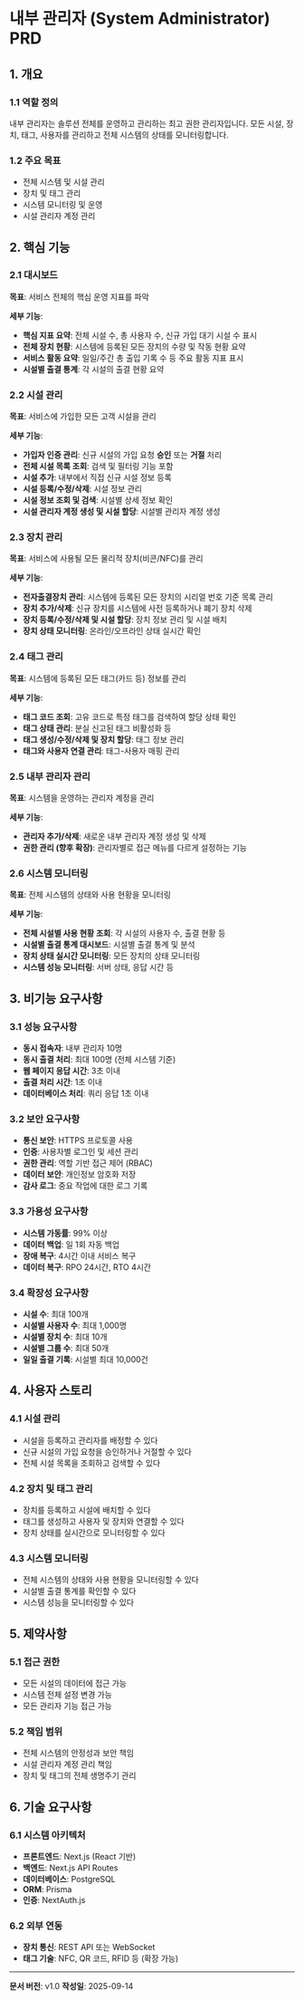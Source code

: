 # 내부 관리자 (System Administrator) PRD

## 1. 개요

### 1.1 역할 정의
내부 관리자는 솔루션 전체를 운영하고 관리하는 최고 권한 관리자입니다. 모든 시설, 장치, 태그, 사용자를 관리하고 전체 시스템의 상태를 모니터링합니다.

### 1.2 주요 목표
- 전체 시스템 및 시설 관리
- 장치 및 태그 관리
- 시스템 모니터링 및 운영
- 시설 관리자 계정 관리

## 2. 핵심 기능

### 2.1 대시보드
**목표**: 서비스 전체의 핵심 운영 지표를 파악

**세부 기능**:
- **핵심 지표 요약**: 전체 시설 수, 총 사용자 수, 신규 가입 대기 시설 수 표시
- **전체 장치 현황**: 시스템에 등록된 모든 장치의 수량 및 작동 현황 요약
- **서비스 활동 요약**: 일일/주간 총 출입 기록 수 등 주요 활동 지표 표시
- **시설별 출결 통계**: 각 시설의 출결 현황 요약

### 2.2 시설 관리
**목표**: 서비스에 가입한 모든 고객 시설을 관리

**세부 기능**:
- **가입자 인증 관리**: 신규 시설의 가입 요청 **승인** 또는 **거절** 처리
- **전체 시설 목록 조회**: 검색 및 필터링 기능 포함
- **시설 추가**: 내부에서 직접 신규 시설 정보 등록
- **시설 등록/수정/삭제**: 시설 정보 관리
- **시설 정보 조회 및 검색**: 시설별 상세 정보 확인
- **시설 관리자 계정 생성 및 시설 할당**: 시설별 관리자 계정 생성

### 2.3 장치 관리
**목표**: 서비스에 사용될 모든 물리적 장치(비콘/NFC)를 관리

**세부 기능**:
- **전자출결장치 관리**: 시스템에 등록된 모든 장치의 시리얼 번호 기준 목록 관리
- **장치 추가/삭제**: 신규 장치를 시스템에 사전 등록하거나 폐기 장치 삭제
- **장치 등록/수정/삭제 및 시설 할당**: 장치 정보 관리 및 시설 배치
- **장치 상태 모니터링**: 온라인/오프라인 상태 실시간 확인

### 2.4 태그 관리
**목표**: 시스템에 등록된 모든 태그(카드 등) 정보를 관리

**세부 기능**:
- **태그 코드 조회**: 고유 코드로 특정 태그를 검색하여 할당 상태 확인
- **태그 상태 관리**: 분실 신고된 태그 비활성화 등
- **태그 생성/수정/삭제 및 장치 할당**: 태그 정보 관리
- **태그와 사용자 연결 관리**: 태그-사용자 매핑 관리

### 2.5 내부 관리자 관리
**목표**: 시스템을 운영하는 관리자 계정을 관리

**세부 기능**:
- **관리자 추가/삭제**: 새로운 내부 관리자 계정 생성 및 삭제
- **권한 관리 (향후 확장)**: 관리자별로 접근 메뉴를 다르게 설정하는 기능

### 2.6 시스템 모니터링
**목표**: 전체 시스템의 상태와 사용 현황을 모니터링

**세부 기능**:
- **전체 시설별 사용 현황 조회**: 각 시설의 사용자 수, 출결 현황 등
- **시설별 출결 통계 대시보드**: 시설별 출결 통계 및 분석
- **장치 상태 실시간 모니터링**: 모든 장치의 상태 모니터링
- **시스템 성능 모니터링**: 서버 상태, 응답 시간 등

## 3. 비기능 요구사항

### 3.1 성능 요구사항
- **동시 접속자**: 내부 관리자 10명
- **동시 출결 처리**: 최대 100명 (전체 시스템 기준)
- **웹 페이지 응답 시간**: 3초 이내
- **출결 처리 시간**: 1초 이내
- **데이터베이스 처리**: 쿼리 응답 1초 이내

### 3.2 보안 요구사항
- **통신 보안**: HTTPS 프로토콜 사용
- **인증**: 사용자별 로그인 및 세션 관리
- **권한 관리**: 역할 기반 접근 제어 (RBAC)
- **데이터 보안**: 개인정보 암호화 저장
- **감사 로그**: 중요 작업에 대한 로그 기록

### 3.3 가용성 요구사항
- **시스템 가동률**: 99% 이상
- **데이터 백업**: 일 1회 자동 백업
- **장애 복구**: 4시간 이내 서비스 복구
- **데이터 복구**: RPO 24시간, RTO 4시간

### 3.4 확장성 요구사항
- **시설 수**: 최대 100개
- **시설별 사용자 수**: 최대 1,000명
- **시설별 장치 수**: 최대 10개
- **시설별 그룹 수**: 최대 50개
- **일일 출결 기록**: 시설별 최대 10,000건

## 4. 사용자 스토리

### 4.1 시설 관리
- 시설을 등록하고 관리자를 배정할 수 있다
- 신규 시설의 가입 요청을 승인하거나 거절할 수 있다
- 전체 시설 목록을 조회하고 검색할 수 있다

### 4.2 장치 및 태그 관리
- 장치를 등록하고 시설에 배치할 수 있다
- 태그를 생성하고 사용자 및 장치와 연결할 수 있다
- 장치 상태를 실시간으로 모니터링할 수 있다

### 4.3 시스템 모니터링
- 전체 시스템의 상태와 사용 현황을 모니터링할 수 있다
- 시설별 출결 통계를 확인할 수 있다
- 시스템 성능을 모니터링할 수 있다

## 5. 제약사항

### 5.1 접근 권한
- 모든 시설의 데이터에 접근 가능
- 시스템 전체 설정 변경 가능
- 모든 관리자 기능 접근 가능

### 5.2 책임 범위
- 전체 시스템의 안정성과 보안 책임
- 시설 관리자 계정 관리 책임
- 장치 및 태그의 전체 생명주기 관리

## 6. 기술 요구사항

### 6.1 시스템 아키텍처
- **프론트엔드**: Next.js (React 기반)
- **백엔드**: Next.js API Routes
- **데이터베이스**: PostgreSQL
- **ORM**: Prisma
- **인증**: NextAuth.js

### 6.2 외부 연동
- **장치 통신**: REST API 또는 WebSocket
- **태그 기술**: NFC, QR 코드, RFID 등 (확장 가능)

---

**문서 버전**: v1.0
**작성일**: 2025-09-14
